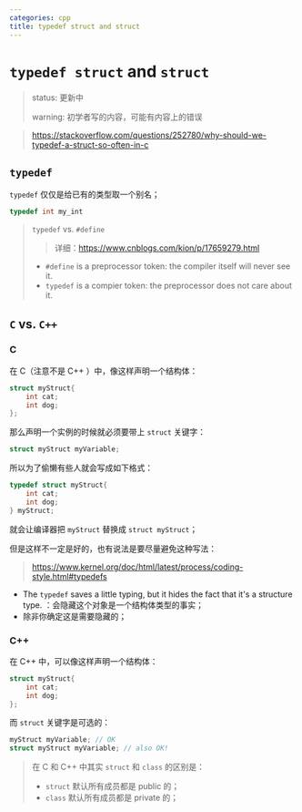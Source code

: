```yaml
---
categories: cpp
title: typedef struct and struct
---
```




# `typedef struct` and `struct`

>   status: 更新中
>
>   warning: 初学者写的内容，可能有内容上的错误

>   https://stackoverflow.com/questions/252780/why-should-we-typedef-a-struct-so-often-in-c

## `typedef`

`typedef` 仅仅是给已有的类型取一个别名；

```c
typedef int my_int
```

>   `typedef` vs. `#define`
>
>   
>
>   >   详细：https://www.cnblogs.com/kion/p/17659279.html
>
>   -   `#define` is a preprocessor token: the compiler itself will never see it.
>   -   `typedef` is a compier token: the preprocessor does not care about it.
>

## `C` vs. `C++`

### C

在 C（注意不是 C++ ）中，像这样声明一个结构体：

```c
struct myStruct{
    int cat;
    int dog;
};
```

那么声明一个实例的时候就必须要带上 `struct` 关键字：

```c
struct myStruct myVariable;
```

所以为了偷懒有些人就会写成如下格式：

```c
typedef struct myStruct{
    int cat;
    int dog;
} myStruct;
```

就会让编译器把 `myStruct` 替换成 `struct myStruct`；



但是这样不一定是好的，也有说法是要尽量避免这种写法：

>   https://www.kernel.org/doc/html/latest/process/coding-style.html#typedefs

-    The `typedef` saves a little typing, but it hides the fact that it's a structure type. ：会隐藏这个对象是一个结构体类型的事实；
-   除非你确定这是需要隐藏的；

### C++

在 C++ 中，可以像这样声明一个结构体：

```c
struct myStruct{
    int cat;
    int dog;
};
```

而 `struct` 关键字是可选的：

```c
myStruct myVariable; // OK
struct myStruct myVariable; // also OK!
```

>   在 C 和 C++ 中其实 `struct` 和 `class` 的区别是：
>
>   -    `struct` 默认所有成员都是 public 的；
>   -    `class` 默认所有成员都是 private 的；